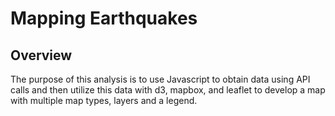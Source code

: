 # Mapping Earthquakes

## Overview
The purpose of this analysis is to use Javascript to obtain data using API calls and then utilize this data with d3, mapbox, and leaflet to develop a map with multiple map types, layers and a legend. 
